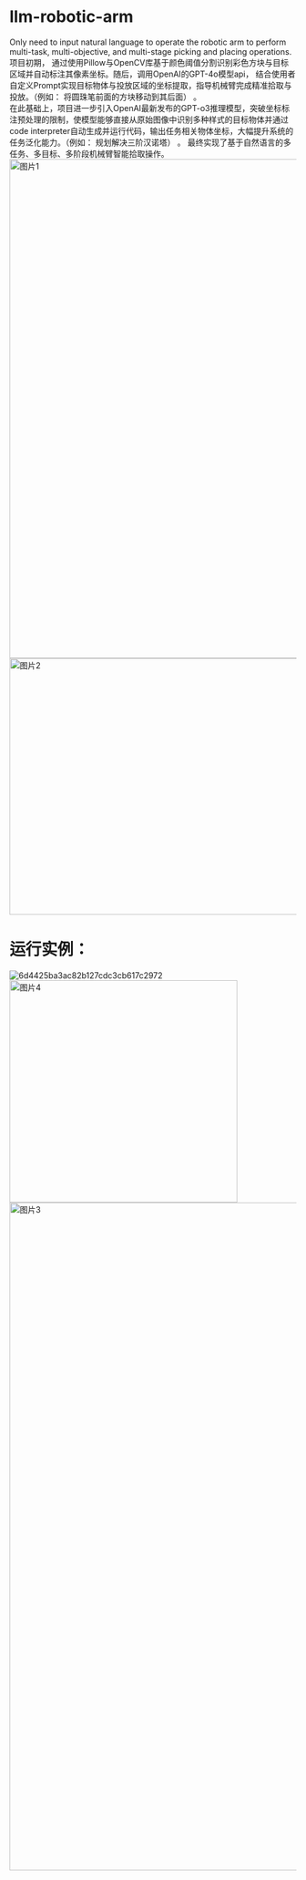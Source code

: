 # llm-robotic-arm
Only need to input natural language to operate the robotic arm to perform multi-task, multi-objective, and multi-stage picking and placing operations.<br>
项目初期， 通过使用Pillow与OpenCV库基于颜色阈值分割识别彩色方块与目标区域并自动标注其像素坐标。随后，调用OpenAI的GPT-4o模型api， 结合使用者自定义Prompt实现目标物体与投放区域的坐标提取，指导机械臂完成精准拾取与投放。（例如： 将圆珠笔前面的方块移动到其后面） 。 <br>
在此基础上，项目进一步引入OpenAI最新发布的GPT-o3推理模型，突破坐标标注预处理的限制，使模型能够直接从原始图像中识别多种样式的目标物体并通过code interpreter自动生成并运行代码，输出任务相关物体坐标，大幅提升系统的任务泛化能力。（例如： 规划解决三阶汉诺塔） 。 最终实现了基于自然语言的多任务、多目标、多阶段机械臂智能拾取操作。<br>
<img width="1896" height="876" alt="图片1" src="https://github.com/user-attachments/assets/063eb6f5-461c-4694-876d-3cd93097957e" />
<img width="2110" height="450" alt="图片2" src="https://github.com/user-attachments/assets/a9779e68-768f-4be6-9f80-99e711ba3421" />
# 运行实例：
![6d4425ba3ac82b127cdc3cb617c2972](https://github.com/user-attachments/assets/61a576f8-de99-457a-a382-2b32043b849b)
<img width="400" height="390" alt="图片4" src="https://github.com/user-attachments/assets/685123d4-02e6-4e13-8175-1a0332d76e73" />
<img width="2110" height="1172" alt="图片3" src="https://github.com/user-attachments/assets/c77e8bf8-4f70-43ae-b9bf-eef54dff2f65" />
